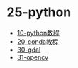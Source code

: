 # 25-python

- [10-python教程](./10-python教程/README.md)
- [20-conda教程](./20-conda教程/README.md)
- [30-gdal](./30-gdal/README.md)
- [31-opencv](./31-opencv/README.md)
